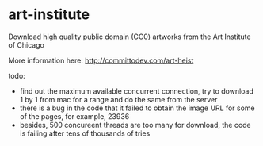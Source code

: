 # art-institute
Download high quality public domain (CC0) artworks from the Art Institute of Chicago

More information here: http://committodev.com/art-heist


todo:
- find out the maximum available concurrent connection, try to download 1 by 1 from mac for a range and do the same from the server
- there is a bug in the code that it failed to obtain the image URL for some of the pages, for example, 23936
- besides, 500 concureent threads are too many for download, the code is failing after tens of thousands of tries 